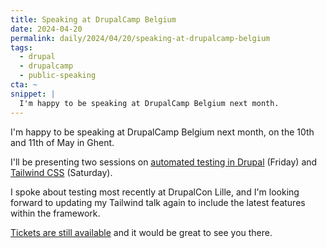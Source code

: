 ```yaml
---
title: Speaking at DrupalCamp Belgium
date: 2024-04-20
permalink: daily/2024/04/20/speaking-at-drupalcamp-belgium
tags:
  - drupal
  - drupalcamp
  - public-speaking
cta: ~
snippet: |
  I'm happy to be speaking at DrupalCamp Belgium next month.
---
```


I'm happy to be speaking at DrupalCamp Belgium next month, on the 10th and 11th of May in Ghent.

I'll be presenting two sessions on [automated testing in Drupal][testing] (Friday) and [Tailwind CSS][tailwind] (Saturday).

I spoke about testing most recently at DrupalCon Lille, and I'm looking forward to updating my Tailwind talk again to include the latest features within the framework.

[Tickets are still available][tickets] and it would be great to see you there.

[testing]: https://www.drupalcamp.be/en/drupalcamp-ghent-2024/schedule/friday
[tailwind]: https://www.drupalcamp.be/en/drupalcamp-ghent-2024/schedule/saturday
[tickets]: https://www.drupalcamp.be/en/drupalcamp-ghent-2024/tickets
